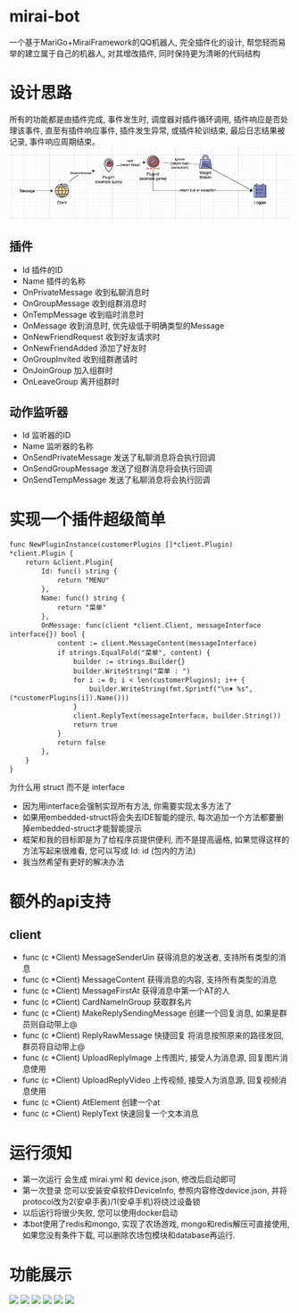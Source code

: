 mirai-bot
=====
一个基于MariGo+MiraiFramework的QQ机器人, 完全插件化的设计, 帮您轻而易举的建立属于自己的机器人, 对其增改插件, 同时保持更为清晰的代码结构


# 设计思路

所有的功能都是由插件完成, 事件发生时, 调度器对插件循环调用, 插件响应是否处理该事件, 直至有插件响应事件, 插件发生异常, 或插件轮训结束, 最后日志结果被记录, 事件响应周期结束。
![img.png](images/invoke.png)

## 插件

- Id 插件的ID
- Name 插件的名称
- OnPrivateMessage 收到私聊消息时
- OnGroupMessage 收到组群消息时
- OnTempMessage 收到临时消息时
- OnMessage 收到消息时, 优先级低于明确类型的Message
- OnNewFriendRequest 收到好友请求时
- OnNewFriendAdded 添加了好友时
- OnGroupInvited 收到组群邀请时
- OnJoinGroup 加入组群时
- OnLeaveGroup 离开组群时

## 动作监听器

- Id 监听器的ID
- Name 监听器的名称
- OnSendPrivateMessage 发送了私聊消息将会执行回调
- OnSendGroupMessage 发送了组群消息将会执行回调
- OnSendTempMessage 发送了私聊消息将会执行回调

# 实现一个插件超级简单
```
func NewPluginInstance(customerPlugins []*client.Plugin) *client.Plugin {
	return &client.Plugin{
		Id: func() string {
			return "MENU"
		},
		Name: func() string {
			return "菜单"
		},
		OnMessage: func(client *client.Client, messageInterface interface{}) bool {
			content := client.MessageContent(messageInterface)
			if strings.EqualFold("菜单", content) {
				builder := strings.Builder{}
				builder.WriteString("菜单 : ")
				for i := 0; i < len(customerPlugins); i++ {
					builder.WriteString(fmt.Sprintf("\n♦️ %s", (*customerPlugins[i]).Name()))
				}
				client.ReplyText(messageInterface, builder.String())
				return true
			}
			return false
		},
	}
}
``````
为什么用 struct 而不是 interface

- 因为用interface会强制实现所有方法, 你需要实现太多方法了
- 如果用embedded-struct将会失去IDE智能的提示, 每次追加一个方法都要删掉embedded-struct才能智能提示
- 框架和我的目标即是为了给程序员提供便利, 而不是提高逼格, 如果觉得这样的方法写起来很难看, 您可以写成 Id: id (包内的方法)
- 我当然希望有更好的解决办法

# 额外的api支持

## client
- func (c *Client) MessageSenderUin 获得消息的发送者, 支持所有类型的消息
- func (c *Client) MessageContent 获得消息的内容, 支持所有类型的消息
- func (c *Client) MessageFirstAt 获得消息中第一个AT的人
- func (c *Client) CardNameInGroup 获取群名片
- func (c *Client) MakeReplySendingMessage 创建一个回复消息, 如果是群员则自动带上@
- func (c *Client) ReplyRawMessage 快捷回复 将消息按照原来的路径发回, 群员将自动带上@
- func (c *Client) UploadReplyImage 上传图片, 接受人为消息源, 回复图片消息使用
- func (c *Client) UploadReplyVideo 上传视频, 接受人为消息源, 回复视频消息使用
- func (c *Client) AtElement 创建一个at
- func (c *Client) ReplyText 快速回复一个文本消息

# 运行须知

- 第一次运行 会生成 mirai.yml 和 device.json, 修改后启动即可
- 第一次登录 您可以安装安卓软件DeviceInfo, 参照内容修改device.json, 并将protocol改为2(安卓手表)/1(安卓手机)将绕过设备锁
- 以后运行将很少失败, 您可以使用docker启动
- 本bot使用了redis和mongo, 实现了农场游戏, mongo和redis解压可直接使用, 如果您没有条件下载, 可以删除农场包模块和database再运行.

# 功能展示

![](images/plugin01.jpg)
![](images/plugin02.jpg)
![](images/plugin03.jpg)
![](images/plugin04.jpg)
![](images/plugin05.jpg)
![](images/plugin06.jpg)